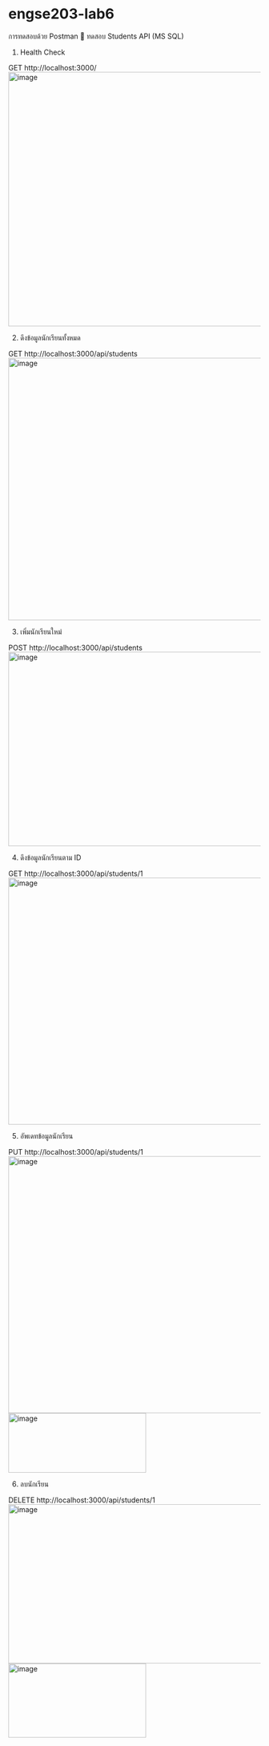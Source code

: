 # engse203-lab6

การทดสอบด้วย Postman
🔵 ทดสอบ Students API (MS SQL)
1. Health Check

GET http://localhost:3000/
<img width="1315" height="508" alt="image" src="https://github.com/user-attachments/assets/3c411b09-68db-4a98-bf92-9983f98ab998" />

2. ดึงข้อมูลนักเรียนทั้งหมด

GET http://localhost:3000/api/students
<img width="1320" height="524" alt="image" src="https://github.com/user-attachments/assets/3f45c731-9e0f-425d-afb6-12fe8d3431b9" />

3. เพิ่มนักเรียนใหม่

POST http://localhost:3000/api/students
<img width="1277" height="388" alt="image" src="https://github.com/user-attachments/assets/fbf7a662-4076-4a89-94fc-d9beabcdc209" />

4. ดึงข้อมูลนักเรียนตาม ID

GET http://localhost:3000/api/students/1
<img width="771" height="493" alt="image" src="https://github.com/user-attachments/assets/d6616058-cb92-447d-b079-2e5afadc1771" />

5. อัพเดทข้อมูลนักเรียน

PUT http://localhost:3000/api/students/1
<img width="931" height="513" alt="image" src="https://github.com/user-attachments/assets/b20d86bc-8083-42d5-8a86-ff002e3e0d3c" />
<img width="275" height="119" alt="image" src="https://github.com/user-attachments/assets/706741dd-f1ba-455b-87e8-725a8df6989a" />

6. ลบนักเรียน

DELETE http://localhost:3000/api/students/1
<img width="841" height="318" alt="image" src="https://github.com/user-attachments/assets/138cbb03-a01f-4914-91c4-e0d2a49ee1e9" />
<img width="275" height="148" alt="image" src="https://github.com/user-attachments/assets/9144836d-bd2f-43d8-b5e3-f0c1b526f839" />

